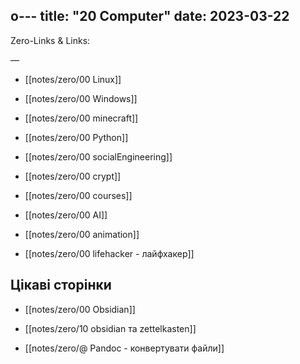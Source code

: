 o---
title: "20 Computer"
date: 2023-03-22  
---
Zero-Links & Links:  


—  

- [[notes/zero/00 Linux]]

- [[notes/zero/00 Windows]]

- [[notes/zero/00 minecraft]]

- [[notes/zero/00 Python]]

- [[notes/zero/00 socialEngineering]]

- [[notes/zero/00 crypt]]

- [[notes/zero/00 courses]]

- [[notes/zero/00 AI]]

- [[notes/zero/00 animation]]

- [[notes/zero/00 lifehacker - лайфхакер]]


## Цікаві сторінки
- [[notes/zero/00 Obsidian]]

- [[notes/zero/10 obsidian та zettelkasten]]

- [[notes/zero/@ Pandoc - конвертувати файли]] 